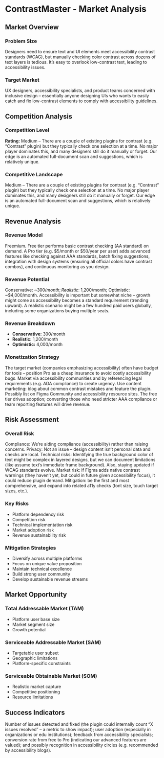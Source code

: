# ContrastMaster - Market Analysis

## Market Overview

### Problem Size
Designers need to ensure text and UI elements meet accessibility contrast standards (WCAG), but manually checking color contrast across dozens of text layers is tedious. It’s easy to overlook low-contrast text, leading to accessibility issues.

### Target Market
UX designers, accessibility specialists, and product teams concerned with inclusive design – essentially anyone designing UIs who wants to easily catch and fix low-contrast elements to comply with accessibility guidelines.

## Competition Analysis

### Competition Level
**Rating:** Medium – There are a couple of existing plugins for contrast (e.g. “Contrast” plugin) but they typically check one selection at a time. No major player dominates this, and many designers still do it manually or forget. Our edge is an automated full-document scan and suggestions, which is relatively unique.

### Competitive Landscape
Medium – There are a couple of existing plugins for contrast (e.g. “Contrast” plugin) but they typically check one selection at a time. No major player dominates this, and many designers still do it manually or forget. Our edge is an automated full-document scan and suggestions, which is relatively unique.

## Revenue Analysis

### Revenue Model
Freemium. Free tier performs basic contrast checking (AA standard) on demand. A Pro tier (e.g. $5/month or $50/year per user) adds advanced features like checking against AAA standards, batch fixing suggestions, integration with design systems (ensuring all official colors have contrast combos), and continuous monitoring as you design.

### Revenue Potential
Conservative: ~$300/month; Realistic: ~$1,200/month; Optimistic: ~$4,000/month. Accessibility is important but somewhat niche – growth might come as accessibility becomes a standard requirement (trending upward). A realistic scenario might be a few hundred paid users globally, including some organizations buying multiple seats.

### Revenue Breakdown
- **Conservative:** 300/month
- **Realistic:** 1,200/month
- **Optimistic:** 4,000/month

### Monetization Strategy
The target market (companies emphasizing accessibility) often have budget for tools – position Pro as a cheap insurance to avoid costly accessibility bugs. Market via accessibility communities and by referencing legal requirements (e.g. ADA compliance) to create urgency. Use content marketing: blog about common contrast mistakes and feature the plugin. Possibly list on Figma Community and accessibility resource sites. The free tier drives adoption; converting those who need stricter AAA compliance or team reporting features will drive revenue.

## Risk Assessment

### Overall Risk
Compliance: We’re aiding compliance (accessibility) rather than raising concerns. Privacy: Not an issue – design content isn’t personal data and checks are local. Technical risks: Identifying the true background color of text might be complex in layered designs, but we can document limitations (like assume text’s immediate frame background). Also, staying updated if WCAG standards evolve. Market risk: If Figma adds native contrast warnings (they haven’t yet, but could in future given accessibility focus), it could reduce plugin demand. Mitigation: be the first and most comprehensive, and expand into related a11y checks (font size, touch target sizes, etc.).

### Key Risks
- Platform dependency risk
- Competition risk
- Technical implementation risk
- Market adoption risk
- Revenue sustainability risk

### Mitigation Strategies
- Diversify across multiple platforms
- Focus on unique value proposition
- Maintain technical excellence
- Build strong user community
- Develop sustainable revenue streams

## Market Opportunity

### Total Addressable Market (TAM)
- Platform user base size
- Market segment size
- Growth potential

### Serviceable Addressable Market (SAM)
- Targetable user subset
- Geographic limitations
- Platform-specific constraints

### Serviceable Obtainable Market (SOM)
- Realistic market capture
- Competitive positioning
- Resource limitations

## Success Indicators
Number of issues detected and fixed (the plugin could internally count “X issues resolved” – a metric to show impact); user adoption (especially in organizations or edu institutions); feedback from accessibility specialists; conversion rate from free to Pro (indicating our advanced features are valued); and possibly recognition in accessibility circles (e.g. recommended by accessibility blogs).

